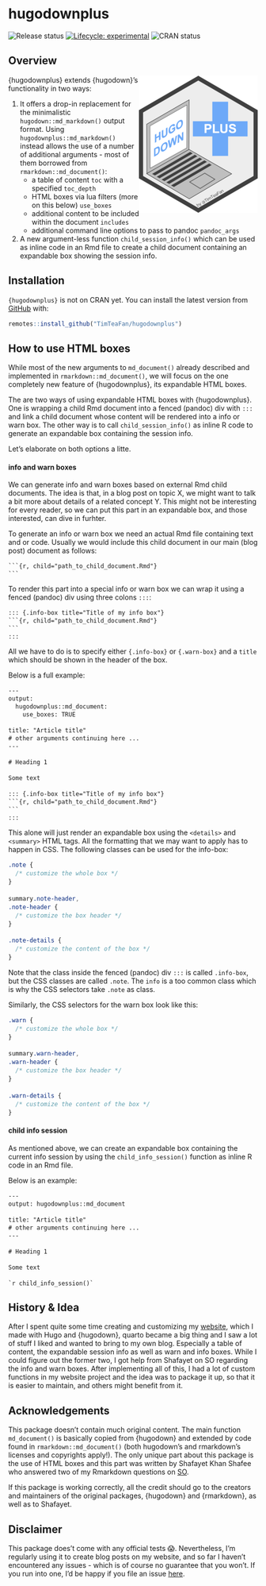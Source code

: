 
<!-- README.md is generated from README.Rmd. Please edit that file -->

# hugodownplus

<!-- badges: start -->

![Release
status](https://img.shields.io/badge/status-first%20release-yellow)
[![Lifecycle:
experimental](https://img.shields.io/badge/lifecycle-experimental-orange.svg)](https://lifecycle.r-lib.org/articles/stages.html#experimental)
![CRAN status](https://img.shields.io/badge/CRAN-not%20published-red)

<!-- badges: end -->

## Overview

<p id="logop">

<a id="logo" href="https://raw.githubusercontent.com/TimTeaFan/hugodownplus/main/man/figures/logo_big.png"><img src="https://raw.githubusercontent.com/TimTeaFan/hugodownplus/main/man/figures/logo.png" alt="hugodownplus&apos; logo a notebook computer showing &apos;hugo down&apos; on the screen and next to it a plus symbol containing the word &apos;plus&apos;" align="right"/></a>

</p>

{hugodownplus} extends {hugodown}’s functionality in two ways:

1.  It offers a drop-in replacement for the minimalistic
    `hugodown::md_markdown()` output format. Using
    `hugodownplus::md_markdown()` instead allows the use of a number of
    additional arguments - most of them borrowed from
    `rmarkdown::md_document()`:
    - a table of content `toc` with a specified `toc_depth`
    - HTML boxes via lua filters (more on this below) `use_boxes`
    - additional content to be included within the document `includes`
    - additional command line options to pass to pandoc `pandoc_args`
2.  A new argument-less function `child_session_info()` which can be
    used as inline code in an Rmd file to create a child document
    containing an expandable box showing the session info.

## Installation

`{hugodownplus}` is not on CRAN yet. You can install the latest version
from [GitHub](https://github.com/TimTeaFan/hugodownplus) with:

``` r
remotes::install_github("TimTeaFan/hugodownplus")
```

## How to use HTML boxes

While most of the new arguments to `md_document()` already described and
implemented in `rmarkdown::md_document()`, we will focus on the one
completely new feature of {hugodownplus}, its expandable HTML boxes.

The are two ways of using expandable HTML boxes with {hugodownplus}. One
is wrapping a child Rmd document into a fenced (pandoc) div with `:::`
and link a child document whose content will be rendered into a info or
warn box. The other way is to call `child_session_info()` as inline R
code to generate an expandable box containing the session info.

Let’s elaborate on both options a litte.

#### info and warn boxes

We can generate info and warn boxes based on external Rmd child
documents. The idea is that, in a blog post on topic X, we might want to
talk a bit more about details of a related concept Y. This might not be
interesting for every reader, so we can put this part in an expandable
box, and those interested, can dive in furhter.

To generate an info or warn box we need an actual Rmd file containing
text and or code. Usually we would include this child document in our
main (blog post) document as follows:

    ```{r, child="path_to_child_document.Rmd"}
    ```

To render this part into a special info or warn box we can wrap it using
a fenced (pandoc) div using three colons `:::`:

    ::: {.info-box title="Title of my info box"}
    ```{r, child="path_to_child_document.Rmd"}
    ```
    :::

All we have to do is to specify either `{.info-box}` or `{.warn-box}`
and a `title` which should be shown in the header of the box.

Below is a full example:

    ---
    output:
      hugodownplus::md_document:
        use_boxes: TRUE

    title: "Article title"
    # other arguments continuing here ...
    ---

    # Heading 1

    Some text

    ::: {.info-box title="Title of my info box"}
    ```{r, child="path_to_child_document.Rmd"}
    ```
    :::

This alone will just render an expandable box using the `<details>` and
`<summary>` HTML tags. All the formatting that we may want to apply has
to happen in CSS. The following classes can be used for the info-box:

``` css
.note {
  /* customize the whole box */
}

summary.note-header,
.note-header {
  /* customize the box header */
}

.note-details {
  /* customize the content of the box */
}
```

Note that the class inside the fenced (pandoc) div `:::` is called
`.info-box`, but the CSS classes are called `.note`. The `info` is a too
common class which is why the CSS selectors take `.note` as class.

Similarly, the CSS selectors for the warn box look like this:

``` css
.warn {
  /* customize the whole box */
}

summary.warn-header,
.warn-header {
  /* customize the box header */
}

.warn-details {
  /* customize the content of the box */
}
```

#### child info session

As mentioned above, we can create an expandable box containing the
current info session by using the `child_info_session()` function as
inline R code in an Rmd file.

Below is an example:

    ---
    output: hugodownplus::md_document

    title: "Article title"
    # other arguments continuing here ...
    ---

    # Heading 1

    Some text

    `r child_info_session()`

## History & Idea

After I spent quite some time creating and customizing my
[website](https://tim-tiefenbach.de), which I made with Hugo and
{hugodown}, quarto became a big thing and I saw a lot of stuff I liked
and wanted to bring to my own blog. Especially a table of content, the
expandable session info as well as warn and info boxes. While I could
figure out the former two, I got help from Shafayet on SO regarding the
info and warn boxes. After implementing all of this, I had a lot of
custom functions in my website project and the idea was to package it
up, so that it is easier to maintain, and others might benefit from it.

## Acknowledgements

This package doesn’t contain much original content. The main function
`md_document()` is basically copied from {hugodown} and extended by code
found in `rmarkdown::md_document()` (both hugodown’s and rmarkdown’s
licenses and copyrights apply!). The only unique part about this package
is the use of HTML boxes and this part was written by Shafayet Khan
Shafee who answered two of my Rmarkdown questions on
[SO](https://stackoverflow.com/questions/75251741/wrap-rmarkdown-child-in-additional-html).

If this package is working correctly, all the credit should go to the
creators and maintainers of the original packages, {hugodown} and
{rmarkdown}, as well as to Shafayet.

## Disclaimer

This package does’t come with any official tests 😱. Nevertheless, I’m
regularly using it to create blog posts on my website, and so far I
haven’t encountered any issues - which is of course no guarantee that
you won’t. If you run into one, I’d be happy if you file an issue
[here](https://github.com/TimTeaFan/hugodownplus/issues).
